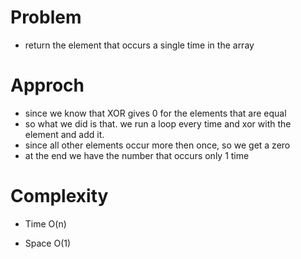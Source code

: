 # Problem
- return the element that occurs a single time in the array

# Approch
- since we know that XOR gives 0 for the elements that are equal
- so what we did is that. we run a loop every time and xor with the element and add it.
- since all other elements occur more then once, so we get a zero
- at the end we have the number that occurs only 1 time

# Complexity
- Time O(n)

- Space O(1)